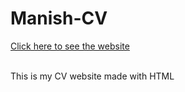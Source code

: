 # Manish-CV

<a href="https://manishgihub.github.io/Manish-CV/">Click here to see the website</a><br><br>

This is my CV website made with HTML

